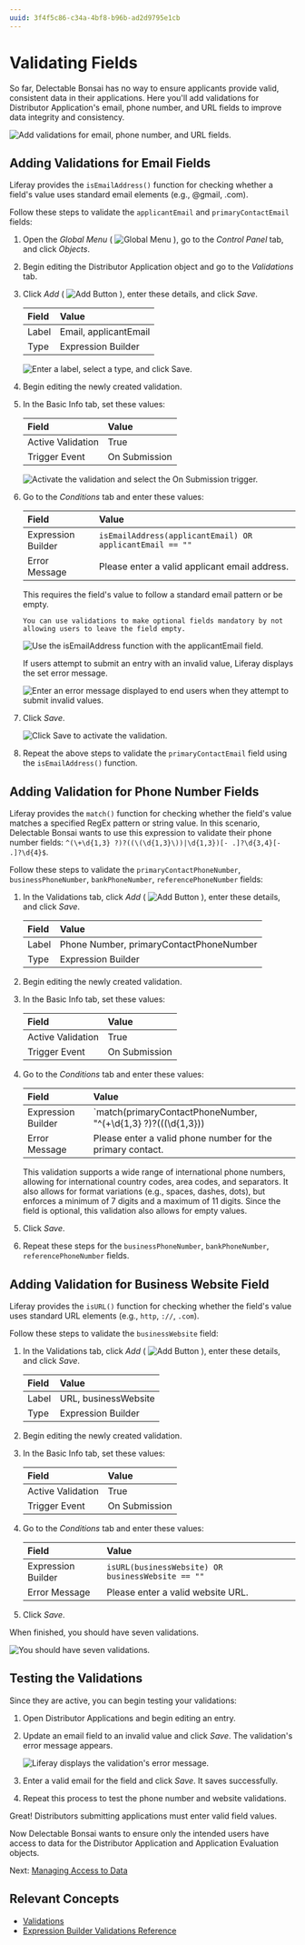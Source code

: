 ```yaml
---
uuid: 3f4f5c86-c34a-4bf8-b96b-ad2d9795e1cb
---
```

# Validating Fields

So far, Delectable Bonsai has no way to ensure applicants provide valid, consistent data in their applications. Here you'll add validations for Distributor Application's email, phone number, and URL fields to improve data integrity and consistency.

![Add validations for email, phone number, and URL fields.](./validating-fields/images/01.png)

## Adding Validations for Email Fields

Liferay provides the `isEmailAddress()` function for checking whether a field's value uses standard email elements (e.g., @gmail, .com).

Follow these steps to validate the `applicantEmail` and `primaryContactEmail` fields:

1. Open the *Global Menu* ( ![Global Menu](../../images/icon-applications-menu.png) ), go to the *Control Panel* tab, and click *Objects*.

1. Begin editing the Distributor Application object and go to the *Validations* tab.

1. Click *Add* ( ![Add Button](../../images/icon-add.png) ), enter these details, and click *Save*.

   | Field | Value                 |
   |:------|:----------------------|
   | Label | Email, applicantEmail |
   | Type  | Expression Builder    |

   ![Enter a label, select a type, and click Save.](./validating-fields/images/02.png)

1. Begin editing the newly created validation.

1. In the Basic Info tab, set these values:

   | Field             | Value         |
   |:------------------|:--------------|
   | Active Validation | True          |
   | Trigger Event     | On Submission |

   ![Activate the validation and select the On Submission trigger.](./validating-fields/images/03.png)

1. Go to the *Conditions* tab and enter these values:

   | Field              | Value                                                    |
   |:-------------------|:---------------------------------------------------------|
   | Expression Builder | `isEmailAddress(applicantEmail) OR applicantEmail == ""` |
   | Error Message      | Please enter a valid applicant email address.            |

   This requires the field's value to follow a standard email pattern or be empty.

   ```{tip}
   You can use validations to make optional fields mandatory by not allowing users to leave the field empty.
   ```

   ![Use the isEmailAddress function with the applicantEmail field.](./validating-fields/images/04.png)

   If users attempt to submit an entry with an invalid value, Liferay displays the set error message.

   ![Enter an error message displayed to end users when they attempt to submit invalid values.](./validating-fields/images/05.png)

1. Click *Save*.

   ![Click Save to activate the validation.](./validating-fields/images/06.png)

1. Repeat the above steps to validate the `primaryContactEmail` field using the `isEmailAddress()` function.

## Adding Validation for Phone Number Fields

Liferay provides the `match()` function for checking whether the field's value matches a specified RegEx pattern or string value. In this scenario, Delectable Bonsai wants to use this expression to validate their phone number fields: `^(\+\d{1,3} ?)?((\(\d{1,3}\))|\d{1,3})[- .]?\d{3,4}[- .]?\d{4}$`.

Follow these steps to validate the `primaryContactPhoneNumber`, `businessPhoneNumber`, `bankPhoneNumber`, `referencePhoneNumber` fields:

1. In the Validations tab, click *Add* ( ![Add Button](../../images/icon-add.png) ), enter these details, and click *Save*.

   | Field | Value                                   |
   |:------|:----------------------------------------|
   | Label | Phone Number, primaryContactPhoneNumber |
   | Type  | Expression Builder                      |

1. Begin editing the newly created validation.

1. In the Basic Info tab, set these values:

   | Field             | Value         |
   |:------------------|:--------------|
   | Active Validation | True          |
   | Trigger Event     | On Submission |

1. Go to the *Conditions* tab and enter these values:

   | Field              | Value                                                                                                                                    |
   |:-------------------|:-----------------------------------------------------------------------------------------------------------------------------------------|
   | Expression Builder | `match(primaryContactPhoneNumber, "^(\+\d{1,3} ?)?((\(\d{1,3}\))|\d{1,3})[- .]?\d{3,4}[- .]?\d{4}$") OR primaryContactPhoneNumber == ""` |
   | Error Message      | Please enter a valid phone number for the primary contact.                                                                               |

   <!--FINISH: Confirm the above regex pattern renders correctly in the site. In my preview, the | character breaks the table. -->

   This validation supports a wide range of international phone numbers, allowing for international country codes, area codes, and separators. It also allows for format variations (e.g., spaces, dashes, dots), but enforces a minimum of 7 digits and a maximum of 11 digits. Since the field is optional, this validation also allows for empty values.

1. Click *Save*.

1. Repeat these steps for the `businessPhoneNumber`, `bankPhoneNumber`, `referencePhoneNumber` fields.

## Adding Validation for Business Website Field

Liferay provides the `isURL()` function for checking whether the field's value uses standard URL elements (e.g., `http`, `://`, `.com`).

<!--FINISH: Confirm :// renders correctly in the site. My preview renders :/ as an emoji. -->

Follow these steps to validate the `businessWebsite` field:

1. In the Validations tab, click *Add* ( ![Add Button](../../images/icon-add.png) ), enter these details, and click *Save*.

   | Field | Value                    |
   |:------|:-------------------------|
   | Label | URL, businessWebsite     |
   | Type  | Expression Builder       |

1. Begin editing the newly created validation.

1. In the Basic Info tab, set these values:

   | Field             | Value         |
   |:------------------|:--------------|
   | Active Validation | True          |
   | Trigger Event     | On Submission |

1. Go to the *Conditions* tab and enter these values:

   | Field              | Value                                             |
   |:-------------------|:--------------------------------------------------|
   | Expression Builder | `isURL(businessWebsite) OR businessWebsite == ""` |
   | Error Message      | Please enter a valid website URL.                 |

1. Click *Save*.

When finished, you should have seven validations.

![You should have seven validations.](./validating-fields/images/07.png)

## Testing the Validations

Since they are active, you can begin testing your validations:

1. Open Distributor Applications and begin editing an entry.

1. Update an email field to an invalid value and click *Save*. The validation's error message appears.

   ![Liferay displays the validation's error message.](./validating-fields/images/08.png)

1. Enter a valid email for the field and click *Save*. It saves successfully.

1. Repeat this process to test the phone number and website validations.

   <!-- ![Liferay displays the validation's error message.](./validating-fields/images/09.png) -->

   <!-- ![Liferay displays the validation's error message.](./validating-fields/images/10.png) -->

Great! Distributors submitting applications must enter valid field values.

Now Delectable Bonsai wants to ensure only the intended users have access to data for the Distributor Application and Application Evaluation objects.

Next: [Managing Access to Data](./managing-access-to-data.md)

## Relevant Concepts

* [Validations](https://learn.liferay.com/web/guest/w/dxp/building-applications/objects/creating-and-managing-objects/validations)
* [Expression Builder Validations Reference](https://learn.liferay.com/web/guest/w/dxp/building-applications/objects/creating-and-managing-objects/validations/expression-builder-validations-reference)
